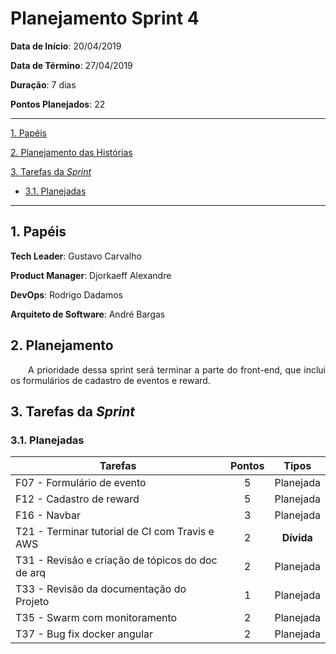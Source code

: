 # Planejamento Sprint 4

**Data de Início**: 20/04/2019

**Data de Término**: 27/04/2019

**Duração**: 7 dias

**Pontos Planejados**: 22

-------

[1. Papéis](#_1-papéis)

[2. Planejamento das Histórias](#_2-planejamento-das-historias)

[3. Tarefas da _Sprint_](#_3-tarefas-da-sprint)  

* [3.1. Planejadas](#_31-planejadas)

-------

## 1. Papéis

**Tech Leader**: Gustavo Carvalho

**Product Manager**: Djorkaeff Alexandre

**DevOps**: Rodrigo Dadamos

**Arquiteto de Software**: André Bargas

## 2. Planejamento

<p style="text-align:justify">&emsp;&emsp;A prioridade dessa sprint será terminar a parte do front-end, que inclui os formulários de cadastro de eventos e reward. </p>

## 3. Tarefas da _Sprint_

### 3.1. Planejadas

|Tarefas|Pontos|Tipos|
|--|:--:|:--:|
|F07 - Formulário de evento|5|Planejada|
|F12 - Cadastro de reward|5|Planejada|
|F16 - Navbar|3|Planejada|
|T21 - Terminar tutorial de CI com Travis e AWS |2| **Dívida** |
|T31 - Revisão e criação de tópicos do doc de arq|2|Planejada|
|T33 - Revisão da documentação do Projeto|1|Planejada|
|T35 - Swarm com monitoramento|2|Planejada|
|T37 - Bug fix docker angular|2|Planejada|